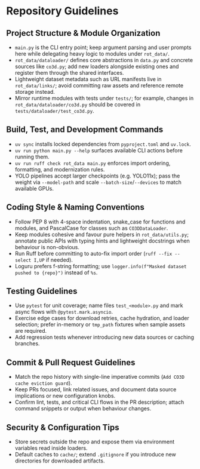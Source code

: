 # Repository Guidelines

## Project Structure & Module Organization
- `main.py` is the CLI entry point; keep argument parsing and user prompts here while delegating heavy logic to modules under `rot_data/`.
- `rot_data/dataloader/` defines core abstractions in `data.py` and concrete sources like `co3d.py`; add new loaders alongside existing ones and register them through the shared interfaces.
- Lightweight dataset metadata such as URL manifests live in `rot_data/links/`; avoid committing raw assets and reference remote storage instead.
- Mirror runtime modules with tests under `tests/`; for example, changes in `rot_data/dataloader/co3d.py` should be covered in `tests/dataloader/test_co3d.py`.

## Build, Test, and Development Commands
- `uv sync` installs locked dependencies from `pyproject.toml` and `uv.lock`.
- `uv run python main.py --help` surfaces available CLI actions before running them.
- `uv run ruff check rot_data main.py` enforces import ordering, formatting, and modernization rules.
- YOLO pipelines accept larger checkpoints (e.g. YOLO11x); pass the weight via `--model-path` and scale `--batch-size`/`--devices` to match available GPUs.

## Coding Style & Naming Conventions
- Follow PEP 8 with 4-space indentation, snake_case for functions and modules, and PascalCase for classes such as `CO3DDataLoader`.
- Keep modules cohesive and favour pure helpers in `rot_data/utils.py`; annotate public APIs with typing hints and lightweight docstrings when behaviour is non-obvious.
- Run Ruff before committing to auto-fix import order (`ruff --fix --select I,UP` if needed).
- Loguru prefers f-string formatting; use `logger.info(f"Masked dataset pushed to {repo}")` instead of `%s`.

## Testing Guidelines
- Use `pytest` for unit coverage; name files `test_<module>.py` and mark async flows with `@pytest.mark.asyncio`.
- Exercise edge cases for download retries, cache hydration, and loader selection; prefer in-memory or `tmp_path` fixtures when sample assets are required.
- Add regression tests whenever introducing new data sources or caching branches.

## Commit & Pull Request Guidelines
- Match the repo history with single-line imperative commits (`Add CO3D cache eviction guard`).
- Keep PRs focused, link related issues, and document data source implications or new configuration knobs.
- Confirm lint, tests, and critical CLI flows in the PR description; attach command snippets or output when behaviour changes.

## Security & Configuration Tips
- Store secrets outside the repo and expose them via environment variables read inside loaders.
- Default caches to `cache/`; extend `.gitignore` if you introduce new directories for downloaded artifacts.
